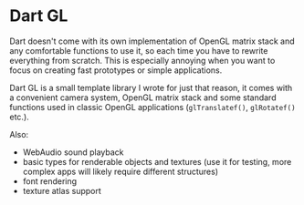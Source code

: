 Dart GL
=======

Dart doesn't come with its own implementation of OpenGL matrix stack and any comfortable functions to use it, so each time you have to rewrite everything from scratch. This is especially annoying when you want to focus on creating fast prototypes or simple applications.

Dart GL is a small template library I wrote for just that reason, it comes with a convenient camera system, OpenGL matrix stack and some standard functions used in classic OpenGL applications (<code>glTranslatef()</code>, <code>glRotatef()</code> etc.).

Also:
- WebAudio sound playback
- basic types for renderable objects and textures (use it for testing, more complex apps will likely require different structures)
- font rendering
- texture atlas support
